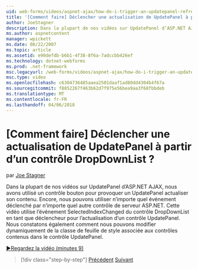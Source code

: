 ```yaml
---
uid: web-forms/videos/aspnet-ajax/how-do-i-trigger-an-updatepanel-refresh-from-a-dropdownlist-control
title: '[Comment faire] Déclencher une actualisation de UpdatePanel à partir d’un contrôle DropDownList ? | Microsoft Docs'
author: JoeStagner
description: Dans la plupart de nos vidéos sur UpdatePanel d’ASP.NET AJAX, nous avons utilisé un contrôle bouton pour provoquer un UpdatePanel actualiser son contenu. Encore, nous pouvons utiliser n’importe quel événement...
ms.author: aspnetcontent
manager: wpickett
ms.date: 08/22/2007
ms.topic: article
ms.assetid: e90defdb-b6b1-4f38-8f6a-7adccbb426ef
ms.technology: dotnet-webforms
ms.prod: .net-framework
msc.legacyurl: /web-forms/videos/aspnet-ajax/how-do-i-trigger-an-updatepanel-refresh-from-a-dropdownlist-control
msc.type: video
ms.openlocfilehash: c6304736485aaea2501daaf1ad80dd4304b4f67a
ms.sourcegitcommit: f8852267f463b62d7f975e56bea9aa3f68fbbdeb
ms.translationtype: MT
ms.contentlocale: fr-FR
ms.lasthandoff: 04/06/2018
---
```

<a name="how-do-i-trigger-an-updatepanel-refresh-from-a-dropdownlist-control"></a>[Comment faire] Déclencher une actualisation de UpdatePanel à partir d’un contrôle DropDownList ?
====================
par [Joe Stagner](https://github.com/JoeStagner)

Dans la plupart de nos vidéos sur UpdatePanel d’ASP.NET AJAX, nous avons utilisé un contrôle bouton pour provoquer un UpdatePanel actualiser son contenu. Encore, nous pouvons utiliser n’importe quel événement déclenché par n’importe quel autre contrôle de serveur ASP.NET. Cette vidéo utilise l’événement SelectedIndexChanged du contrôle DropDownList en tant que déclencheur pour l’actualisation d’un contrôle UpdatePanel. Nous constatons également comment nous pouvons modifier dynamiquement de la classe de feuille de style associée aux contrôles contenus dans le contrôle UpdatePanel.

[&#9654;Regardez la vidéo (minutes 9)](https://channel9.msdn.com/Blogs/ASP-NET-Site-Videos/how-do-i-trigger-an-updatepanel-refresh-from-a-dropdownlist-control)

> [!div class="step-by-step"]
> [Précédent](how-do-i-implement-the-persistent-communications-pattern-using-web-services.md)
> [Suivant](how-do-i-create-an-aspnet-ajax-extender-from-scratch.md)
